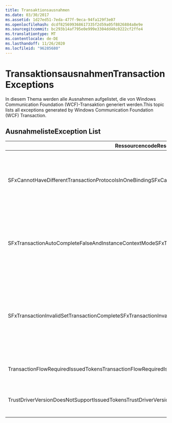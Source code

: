 ```yaml
---
title: Transaktionsausnahmen
ms.date: 03/30/2017
ms.assetid: 1d27ed51-7eda-477f-9eca-94fa129f3e07
ms.openlocfilehash: dcdf825699368617335f2d59a05f8826884a8e9e
ms.sourcegitcommit: bc293b14af795e0e999e3304dd40c0222cf2ffe4
ms.translationtype: MT
ms.contentlocale: de-DE
ms.lasthandoff: 11/26/2020
ms.locfileid: "96285680"
---
```

# <a name="transaction-exceptions"></a><span data-ttu-id="e53a9-102">Transaktionsausnahmen</span><span class="sxs-lookup"><span data-stu-id="e53a9-102">Transaction Exceptions</span></span>

<span data-ttu-id="e53a9-103">In diesem Thema werden alle Ausnahmen aufgelistet, die von Windows Communication Foundation (WCF)-Transaktion generiert werden.</span><span class="sxs-lookup"><span data-stu-id="e53a9-103">This topic lists all exceptions generated by Windows Communication Foundation (WCF) Transaction.</span></span>  
  
## <a name="exception-list"></a><span data-ttu-id="e53a9-104">Ausnahmeliste</span><span class="sxs-lookup"><span data-stu-id="e53a9-104">Exception List</span></span>  
  
|<span data-ttu-id="e53a9-105">Ressourcencode</span><span class="sxs-lookup"><span data-stu-id="e53a9-105">Resource Code</span></span>|<span data-ttu-id="e53a9-106">Ressourcenzeichenfolge</span><span class="sxs-lookup"><span data-stu-id="e53a9-106">Resource String</span></span>|  
|-------------------|---------------------|  
|<span data-ttu-id="e53a9-107">SFxCannotHaveDifferentTransactionProtocolsInOneBinding</span><span class="sxs-lookup"><span data-stu-id="e53a9-107">SFxCannotHaveDifferentTransactionProtocolsInOneBinding</span></span>|<span data-ttu-id="e53a9-108">Die Richtlinieninformationen, die von Metadaten importiert werden, geben andere Werte für TransactionProtocol unter den Vorgängen an.</span><span class="sxs-lookup"><span data-stu-id="e53a9-108">The policy information being imported from metadata specifies different values for TransactionProtocol among the operations.</span></span> <span data-ttu-id="e53a9-109">Nur ein einziges TransactionProtocol für jeden Endpunkt wird unterstützt.</span><span class="sxs-lookup"><span data-stu-id="e53a9-109">Only a single TransactionProtocol for each endpoint is supported.</span></span>|  
|<span data-ttu-id="e53a9-110">SFxTransactionAutoCompleteFalseAndInstanceContextMode</span><span class="sxs-lookup"><span data-stu-id="e53a9-110">SFxTransactionAutoCompleteFalseAndInstanceContextMode</span></span>|<span data-ttu-id="e53a9-111">TransactionAutoComplete kann den Wert "false" nicht annehmen, es sei denn, der InstanceContextMode des Diensts ist PerSession.</span><span class="sxs-lookup"><span data-stu-id="e53a9-111">TransactionAutoComplete cannot be false unless the service's InstanceContextMode is PerSession.</span></span> <span data-ttu-id="e53a9-112">Bei der Implementierung des festgelegten Vertrags und Vorgangs wurde ein Fehler gefunden.</span><span class="sxs-lookup"><span data-stu-id="e53a9-112">An error was found on the implementation of the specified contract and operation.</span></span>|  
|<span data-ttu-id="e53a9-113">SFxTransactionInvalidSetTransactionComplete</span><span class="sxs-lookup"><span data-stu-id="e53a9-113">SFxTransactionInvalidSetTransactionComplete</span></span>|<span data-ttu-id="e53a9-114">OperationContext.SetTransactionComplete kann nur in einem Vorgang aufgerufen werden, wenn TransactionAutoComplete auf "false" und TransactionScopeRequired auf "true" stehen.</span><span class="sxs-lookup"><span data-stu-id="e53a9-114">OperationContext.SetTransactionComplete can be called in an operation only when TransactionAutoComplete is set to false and TransactionScopeRequired is set to true.</span></span> <span data-ttu-id="e53a9-115">Dies ist ein ungültiges Szenario, und die aktuelle Transaktion wurde beendet.</span><span class="sxs-lookup"><span data-stu-id="e53a9-115">This is an invalid scenario and the current transaction was terminated.</span></span>|  
|<span data-ttu-id="e53a9-116">TransactionFlowRequiredIssuedTokens</span><span class="sxs-lookup"><span data-stu-id="e53a9-116">TransactionFlowRequiredIssuedTokens</span></span>|<span data-ttu-id="e53a9-117">Um eine Transaktion auszuführen, muss das Ausführen von ausgestellten Token unterstützt werden.</span><span class="sxs-lookup"><span data-stu-id="e53a9-117">To flow a transaction, flowing issued tokens must also be supported.</span></span>|  
|<span data-ttu-id="e53a9-118">TrustDriverVersionDoesNotSupportIssuedTokens</span><span class="sxs-lookup"><span data-stu-id="e53a9-118">TrustDriverVersionDoesNotSupportIssuedTokens</span></span>|<span data-ttu-id="e53a9-119">Die konfigurierte Trust-Version unterstützt keine ausgestellten Token.</span><span class="sxs-lookup"><span data-stu-id="e53a9-119">The configured Trust version does not support issued tokens.</span></span> <span data-ttu-id="e53a9-120">Verwenden Sie WSTrustFeb2005 oder höher.</span><span class="sxs-lookup"><span data-stu-id="e53a9-120">Use WSTrustFeb2005 or above.</span></span>|
